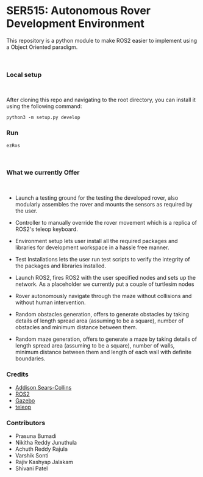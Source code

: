 # SER515: Autonomous Rover Development Environment

This repository is a python module to make ROS2 easier to implement using a Object Oriented paradigm.

<br>

### Local setup

<br>

After cloning this repo and navigating to the root directory, you can install it using the following command:

```
python3 -m setup.py develop
```

### Run

```
ezRos
```

<br />

### What we currently Offer

<br />

- Launch a testing ground for the testing the developed rover, also modularly assembles the rover and mounts the sensors as required by the user.

- Controller to manually override the rover movement which is a replica of ROS2's teleop keyboard.

- Environment setup lets user install all the required packages and libraries for development workspace in a hassle free manner.

- Test Installations lets the user run test scripts to verify the integrity of the packages and libraries installed.

- Launch ROS2, fires ROS2 with the user specified nodes and sets up the network. As a placeholder we currently put a couple of turtlesim nodes

- Rover autonomously navigate through the maze without collisions and without human intervention.

- Random obstacles generation, offers to generate obstacles by taking details of length spread area (assuming to be a square), number of obstacles and minimum distance between them.

- Random maze generation, offers to generate a maze by taking details of length spread area (assuming to be a square), number of walls, minimum distance between them and length of each wall with definite boundaries.

### Credits

- [Addison Sears-Collins](https://automaticaddison.com)
- [ROS2](https://docs.ros.org/en/foxy/Installation/Ubuntu-Install-Binary.html)
- [Gazebo](http://gazebosim.org/tutorials?tut=install_ubuntu)
- [teleop](https://index.ros.org/p/teleop_twist_keyboard/github-ros2-teleop_twist_keyboard/#foxy)

### Contributors

- Prasuna Bumadi
- Nikitha Reddy Junuthula
- Achuth Reddy Rajula
- Varshik Sonti
- Rajiv Kashyap Jalakam
- Shivani Patel
